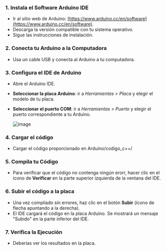 ### 1. Instala el Software Arduino IDE
- Ir al sitio web de Arduino: [https://www.arduino.cc/en/software](https://www.arduino.cc/en/software).
- Descarga la versión compatible con tu sistema operativo.
- Sigue las instrucciones de instalación.

### 2. Conecta tu Arduino a la Computadora
- Usa un cable USB y conecta al Arduino a tu computadora.

### 3. Configura el IDE de Arduino
- Abre el Arduino IDE.
- **Seleccionar la placa Arduino**: ir a *Herramientas > Placa* y elegir el modelo de tu placa.
- **Seleccionar el puerto COM**: ir a *Herramientas > Puerto* y elegir el puerto correspondiente a tu Arduino.
    
  ![image](https://github.com/user-attachments/assets/16abae5c-35fe-4dfd-99fd-eb56b93e5d28)

### 4. Cargar el código
- Cargar el código proporcionado en Arduino/codigo_c++/

### 5. Compila tu Código
- Para verificar que el código no contenga ningún erorr, hacer clic en el icono de **Verificar** en la parte superior izquierda de la ventana del IDE.

### 6. Subir el código a la placa
- Una vez compilado sin errores, haz clic en el botón **Subir** (ícono de flecha apuntando a la derecha).
- El IDE cargará el código en la placa Arduino. Se mostrará un mensaje "Subido" en la parte inferior del IDE.

### 7. Verifica la Ejecución
- Deberías ver los resultados en la placa.
